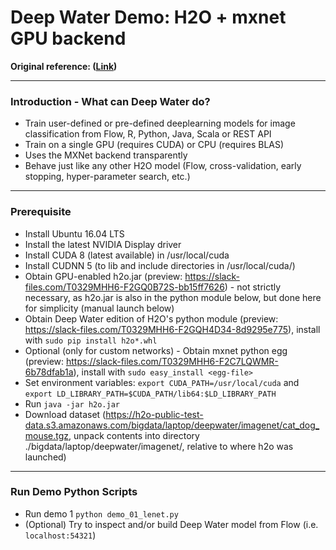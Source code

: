 # Deep Water Demo: H2O + mxnet GPU backend

**Original reference: ([Link](https://github.com/h2oai/h2o-3/tree/deepwater/h2o-py/tests/testdir_algos/deepwater))**

<hr>

### Introduction - What can Deep Water do?

* Train user-defined or pre-defined deeplearning models for image classification from Flow, R, Python, Java, Scala or REST API
* Train on a single GPU (requires CUDA) or CPU (requires BLAS) 
* Uses the MXNet backend transparently
* Behave just like any other H2O model (Flow, cross-validation, early stopping, hyper-parameter search, etc.)

<hr>

### Prerequisite

* Install Ubuntu 16.04 LTS
* Install the latest NVIDIA Display driver
* Install CUDA 8 (latest available) in /usr/local/cuda
* Install CUDNN 5 (to lib and include directories in /usr/local/cuda/)
* Obtain GPU-enabled h2o.jar (preview: https://slack-files.com/T0329MHH6-F2GQ0B72S-bb15ff7626) - not strictly necessary, as h2o.jar is also in the python module below, but done here for simplicity (manual launch below)
* Obtain Deep Water edition of H2O's python module (preview: https://slack-files.com/T0329MHH6-F2GQH4D34-8d9295e775), install with `sudo pip install h2o*.whl`
* Optional (only for custom networks) - Obtain mxnet python egg (preview: https://slack-files.com/T0329MHH6-F2C7LQWMR-6b78dfab1a), install with `sudo easy_install <egg-file>`
* Set environment variables: `export CUDA_PATH=/usr/local/cuda` and `export LD_LIBRARY_PATH=$CUDA_PATH/lib64:$LD_LIBRARY_PATH`
* Run `java -jar h2o.jar`
* Download dataset (https://h2o-public-test-data.s3.amazonaws.com/bigdata/laptop/deepwater/imagenet/cat_dog_mouse.tgz, unpack contents into directory ./bigdata/laptop/deepwater/imagenet/<here>, relative to where h2o was launched)

<hr>

### Run Demo Python Scripts

* Run demo 1 `python demo_01_lenet.py`
* (Optional) Try to inspect and/or build Deep Water model from Flow (i.e. `localhost:54321`)

